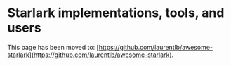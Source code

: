 # Starlark implementations, tools, and users

This page has been moved to:
[https://github.com/laurentlb/awesome-starlark](https://github.com/laurentlb/awesome-starlark).

